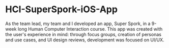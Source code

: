 # HCI-SuperSpork-iOS-App
As the team lead, my team and I developed an app, Super Spork, in a 9-week long Human Computer Interaction course. This app was created with the user's experience in mind: through focus groups, creation of personas and use cases, and UI design reviews, development was focused on UI/UX. 
